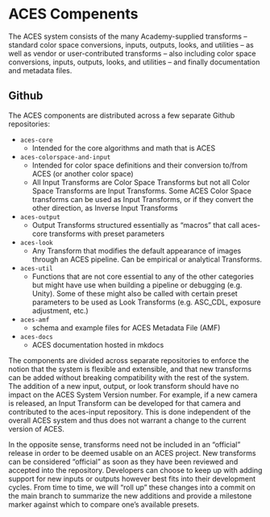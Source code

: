 ACES Compenents
===
The ACES system consists of the many Academy-supplied transforms – standard color space conversions, inputs, outputs, looks, and utilities – as well as vendor or user-contributed transforms – also including color space conversions, inputs, outputs, looks, and utilities – and finally documentation and metadata files.

## Github
The ACES components are distributed across a few separate Github repositories:

* `aces-core`
    * Intended for the core algorithms and math that is ACES 
* `aces-colorspace-and-input`
    * Intended for color space definitions and their conversion to/from ACES (or another color space)
    * All Input Transforms are Color Space Transforms but not all Color Space Transforms are Input Transforms. Some ACES Color Space transforms can be used as Input Transforms, or if they convert the other direction, as Inverse Input Transforms
*	`aces-output`
    * Output Transforms structured essentially as “macros” that call aces-core transforms with preset parameters
*	`aces-look`
    * Any Transform that modifies the default appearance of images through an ACES pipeline. Can be empirical or analytical Transforms.
*	`aces-util`
    * Functions that are not core essential to any of the other categories but might have use when building a pipeline or debugging (e.g. Unity). Some of these might also be called with certain preset parameters to be used as Look Transforms (e.g. ASC_CDL, exposure adjustment, etc.)
*	`aces-amf`
    * schema and example files for ACES Metadata File (AMF)
*	`aces-docs`
    * ACES documentation hosted in mkdocs

The components are divided across separate repositories to enforce the notion that the system is flexible and extensible, and that new transforms can be added without breaking compatibility with the rest of the system. The addition of a new input, output, or look transform should have no impact on the ACES System Version number. For example, if a new camera is released, an Input Transform can be developed for that camera and contributed to the aces-input repository. This is done independent of the overall ACES system and thus does not warrant a change to the current version of ACES. 

In the opposite sense, transforms need not be included in an “official” release in order to be deemed usable on an ACES project. New transforms can be considered “official” as soon as they have been reviewed and accepted into the repository. Developers can choose to keep up with adding support for new inputs or outputs however best fits into their development cycles. From time to time, we will “roll up” these changes into a commit on the main branch to summarize the new additions and provide a milestone marker against which to compare one’s available presets.
